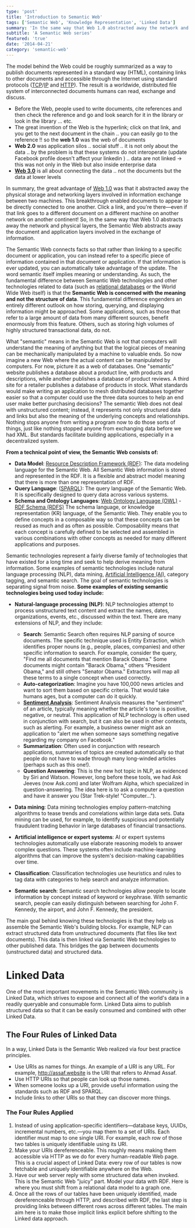 ```yaml
---
type: 'post'
title: 'Introduction to Semantic Web'
tags: ['Semantic Web', 'Knowledge Representation', 'Linked Data']
summary: 'In the same way that Web 1.0 abstracted away the network and physical layers, the Semantic Web abstracts away the document and application layers involved in the exchange of information. The Semantic Web connects facts, so that rather than linking to a specific document or application'
subtitle: 'A Semantic Web series'
featured: 'true'
date: '2014-04-21'
category: 'semantic-web'
---
```


The model behind the Web could be roughly summarized as a way to publish documents represented in a standard way (HTML), containing links to other documents and accessible through the Internet using standard protocols ([TCP](https://en.wikipedia.org/wiki/Transmission_Control_Protocol)/[IP](https://en.wikipedia.org/wiki/Internet_protocol_suite) and [HTTP](https://en.wikipedia.org/wiki/HTTP)). The result is a worldwide, distributed file system of interconnected documents humans can read, exchange and discuss.

- Before the Web, people used to write documents, cite references and then check the reference and go and look search for it in the library or look in the library ... etc.
- The great invention of the Web is the hyperlink; click on that link, and you get to the next document in the chain .. you can easily go to the reference !! so the **web 1.0** was the web of documents
- **Web 2.0** was application silos .. social stuff .. it is not only about the data .. by the problem is that these systems do not interoperate (update Facebook profile doesn't affect your linkedin ) .. data are not linked -> this was not only in the Web but also inside enterprise data
- **[Web 3.0](http://www.w3.org/standards/semanticweb/ 'Semantic Web')** is all about connecting the data .. not the documents but the data at lower levels

In summary, the great advantage of [Web 1.0](http://en.wikipedia.org/wiki/Web_1.0 'Web 1.0') was that it abstracted away the physical storage and networking layers involved in information exchange between two machines. This breakthrough enabled documents to appear to be directly connected to one another. Click a link, and you're there—even if that link goes to a different document on a different machine on another network on another continent! So, in the same way that Web 1.0 abstracts away the network and physical layers, the Semantic Web abstracts away the document and application layers involved in the exchange of information.

The Semantic Web connects facts so that rather than linking to a specific document or application, you can instead refer to a specific piece of information contained in that document or application. If that information is ever updated, you can automatically take advantage of the update. The word semantic itself implies meaning or understanding. As such, the fundamental difference between Semantic Web technologies and other technologies related to data (such as [relational databases](https://en.wikipedia.org/wiki/Relational_database) or the World Wide Web itself) is that the <strong class='highlight'>Semantic Web is concerned with the meaning and not the structure of data</strong>. This fundamental difference engenders an entirely different outlook on how storing, querying, and displaying information might be approached. Some applications, such as those that refer to a large amount of data from many different sources, benefit enormously from this feature. Others, such as storing high volumes of highly structured transactional data, do not.

What "semantic" means in the Semantic Web is not that computers will understand the meaning of anything but that the logical pieces of meaning can be mechanically manipulated by a machine to valuable ends. So now imagine a new Web where the actual content can be manipulated by computers. For now, picture it as a web of databases. One "semantic" website publishes a database about a product line, with products and descriptions, while another publishes a database of product reviews. A third site for a retailer publishes a database of products in stock. What standards would make writing an application to mesh distributed databases together easier so that a computer could use the three data sources to help an end user make better purchasing decisions? The semantic Web does not deal with unstructured content; instead, it represents not only structured data and links but also the meaning of the underlying concepts and relationships. Nothing stops anyone from writing a program now to do those sorts of things, just like nothing stopped anyone from exchanging data before we had XML. But standards facilitate building applications, especially in a decentralized system. 

**From a technical point of view, the Semantic Web consists of:**

- **Data Model**: [Resource Description Framework (RDF)](http://en.wikipedia.org/wiki/Resource_Description_Framework 'Resource Description Framework'): The data modeling language for the Semantic Web. All Semantic Web information is stored and represented in the RDF. It is a flexible and abstract model meaning that there is more than one representation of RDF.
- **Query Language**: ([SPARQL](http://en.wikipedia.org/wiki/SPARQL 'SPARQL')): The query language of the Semantic Web. It is specifically designed to query data across various systems.
- **Schema and Ontology Languages**: [Web Ontology Language (OWL)](http://en.wikipedia.org/wiki/Web_Ontology_Language 'Web Ontology Language') - [RDF Schema (RDFS)](https://en.wikipedia.org/wiki/RDF_Schema) The schema language, or knowledge representation (KR) language, of the Semantic Web. They enable you to define concepts in a composable way so that these concepts can be reused as much and as often as possible. Composability means that each concept is carefully defined to be selected and assembled in various combinations with other concepts as needed for many different applications and purposes.

Semantic technologies represent a fairly diverse family of technologies that have existed for a long time and seek to help derive meaning from information. Some examples of semantic technologies include natural language processing (NLP), data mining, [Artificial Intelligence (AI)](http://en.wikipedia.org/wiki/Artificial_intelligence 'Artificial intelligence'), category tagging, and semantic search. The goal of semantic technologies is separating signal from noise. **Some examples of existing semantic technologies being used today include:**

- **Natural-language processing (NLP)**:  NLP technologies attempt to process unstructured text content and extract the names, dates, organizations, events, etc., discussed within the text. There are many extensions of NLP, and they include:

  - **Search**: Semantic Search often requires NLP parsing of source documents. The specific technique used is Entity Extraction, which identifies proper nouns (e.g., people, places, companies) and other specific information to search. For example, consider the query, "Find me all documents that mention Barack Obama." Some documents might contain "Barack Obama," others "President Obama," and still others "Senator Obama." Extractors will map all these terms to a single concept when used correctly.
  - **Auto-categorization**: Imagine you have 100,000 news articles and want to sort them based on specific criteria. That would take humans ages, but a computer can do it quickly.
  - **[Sentiment Analysis](http://en.wikipedia.org/wiki/Sentiment_analysis 'Sentiment analysis')**: Sentiment Analysis measures the "sentiment" of an article, typically meaning whether the article's tone is positive, negative, or neutral. This application of NLP technology is often used in conjunction with search, but it can also be used in other contexts, such as alerting. For example, a business owner might ask an application to "alert me when someone says something negative regarding my company on Facebook."
  - **Summarization**: Often used in conjunction with research applications, summaries of topics are created automatically so that people do not have to wade through many long-winded articles (perhaps such as this one!).
  - **Question Answering**: This is the new hot topic in NLP, as evidenced by Siri and Watson. However, long before these tools, we had Ask Jeeves (now Ask.com) and later Wolfram Alpha, which specialized in question-answering. The idea here is to ask a computer a question and have it answer you (Star Trek-style! "Computer…").

- **Data mining**: Data mining technologies employ pattern-matching algorithms to tease trends and correlations within large data sets. Data mining can be used, for example, to identify suspicious and potentially fraudulent trading behavior in large databases of financial transactions.
- **Artificial intelligence or expert systems**: AI or expert systems technologies automatically use elaborate reasoning models to answer complex questions. These systems often include machine-learning algorithms that can improve the system's decision-making capabilities over time.
- **Classification**: Classification technologies use heuristics and rules to tag data with categories to help search and analyze information.
- **Semantic search**: Semantic search technologies allow people to locate information by concept instead of keyword or keyphrase. With semantic search, people can easily distinguish between searching for John F. Kennedy, the airport, and John F. Kennedy, the president.

The main goal behind knowing these technologies is that they help us assemble the Semantic Web's building blocks. For example, NLP can extract structured data from unstructured documents (flat files like text documents). This data is then linked via Semantic Web technologies to other published data. This bridges the gap between documents (unstructured data) and structured data.

# Linked Data

One of the most important movements in the Semantic Web community is Linked Data, which strives to expose and connect all of the world's data in a readily queryable and consumable form. Linked Data aims to publish structured data so that it can be easily consumed and combined with other Linked Data.

## The Four Rules of Linked Data

In a way, Linked Data is the Semantic Web realized via four best practice principles.

- Use URIs as names for things. An example of a URI is any URL. For example, http://assaf.website is the URI that refers to Ahmad Assaf.
- Use HTTP URIs so that people can look up those names.
- When someone looks up a URI, provide useful information using the standards such as RDF and SPARQL.
- Include links to other URIs so that they can discover more things.

### The Four Rules Applied

1. Instead of using application-specific identifiers—database keys, UUIDs, incremental numbers, etc.—you map them to a set of URIs. Each identifier must map to one single URI. For example, each row of those two tables is uniquely identifiable using its URI.
2. Make your URIs dereferenceable. This roughly means making them accessible via HTTP as we do for every human-readable Web page. This is a crucial aspect of Linked Data: every row of our tables is now fetchable and uniquely identifiable anywhere on the Web.
3. Have our web server reply with some structured data when invoked. This is the Semantic Web "juicy" part. Model your data with RDF. Here is where you must shift from a relational data model to a graph one.
4. Once all the rows of our tables have been uniquely identified, made dereferenceable through HTTP, and described with RDF, the last step is providing links between different rows across different tables. The main aim here is to make those implicit links explicit before shifting to the Linked data approach.